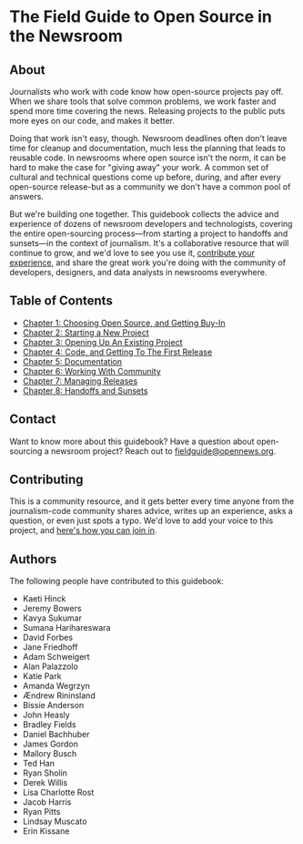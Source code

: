 # The Field Guide to Open Source in the Newsroom

## About

Journalists who work with code know how open-source projects pay off. When we share tools that solve common problems, we work faster and spend more time covering the news. Releasing projects to the public puts more eyes on our code, and makes it better.

Doing that work isn't easy, though. Newsroom deadlines often don't leave time for cleanup and documentation, much less the planning that leads to reusable code. In newsrooms where open source isn't the norm, it can be hard to make the case for "giving away" your work. A common set of cultural and technical questions come up before, during, and after every open-source release-but as a community we don't have a common pool of answers.

But we're building one together. This guidebook collects the advice and experience of dozens of newsroom developers and technologists, covering the entire open-sourcing process—from starting a project to handoffs and sunsets—in the context of journalism. It's a collaborative resource that will continue to grow, and we'd love to see you use it, [contribute your experience](CONTRIBUTING.md), and share the great work you're doing with the community of developers, designers, and data analysts in newsrooms everywhere.

## Table of Contents

* [Chapter 1: Choosing Open Source, and Getting Buy-In](Chapter01-Choosing-Open-Source.md)
* [Chapter 2: Starting a New Project](Chapter02-Starting-New-Project.md)
* [Chapter 3: Opening Up An Existing Project](Chapter03-Existing-Projects.md)
* [Chapter 4: Code, and Getting To The First Release](Chapter04-Code-First-Release.md)
* [Chapter 5: Documentation](Chapter05-Documentation.md)
* [Chapter 6: Working With Community](Chapter06-Community.md)
* [Chapter 7: Managing Releases](Chapter07-Releases.md)
* [Chapter 8: Handoffs and Sunsets](Chapter08-Handoffs-Sunsets.md)

## Contact

Want to know more about this guidebook? Have a question about open-sourcing a newsroom project? Reach out to [fieldguide@opennews.org](mailto:fieldguide@opennews.org).

## Contributing

This is a community resource, and it gets better every time anyone from the journalism-code community shares advice, writes up an experience, asks a question, or even just spots a typo. We'd love to add your voice to this project, and [here's how you can join in](CONTRIBUTING.md).


## Authors

The following people have contributed to this guidebook:

* Kaeti Hinck
* Jeremy Bowers
* Kavya Sukumar
* Sumana Harihareswara
* David Forbes
* Jane Friedhoff
* Adam Schweigert
* Alan Palazzolo
* Katie Park
* Amanda Wegrzyn
* Ændrew Rininsland
* Bissie Anderson
* John Heasly
* Bradley Fields
* Daniel Bachhuber
* James Gordon
* Mallory Busch
* Ted Han
* Ryan Sholin
* Derek Willis
* Lisa Charlotte Rost
* Jacob Harris
* Ryan Pitts
* Lindsay Muscato
* Erin Kissane
